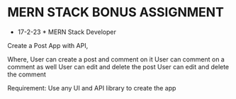# MERN STACK BONUS ASSIGNMENT 
*  17-2-23 *
MERN Stack Developer



Create a Post App with API,

Where,
User can create a post and comment on it
User can comment on a comment as well
User can edit and delete the post
User can edit and delete the comment

Requirement:
Use any UI and API library to create the app

